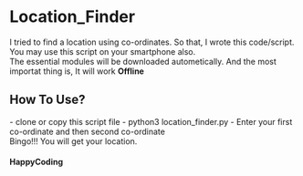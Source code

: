 # Location_Finder

I tried to find a location using co-ordinates. So that, I wrote this code/script. You may use this script on your smartphone also.<br>
The essential modules will be downloaded autometically. And the most importat thing is, It will work <b>Offline</b>
<br>
<h2>How To Use?</h2>
  - clone or copy this script file
  - python3 location_finder.py
  - Enter your first co-ordinate and then second co-ordinate
 <br> 
 Bingo!!! You will get your location. 
 <br>
 <h4>HappyCoding</h4>
 
